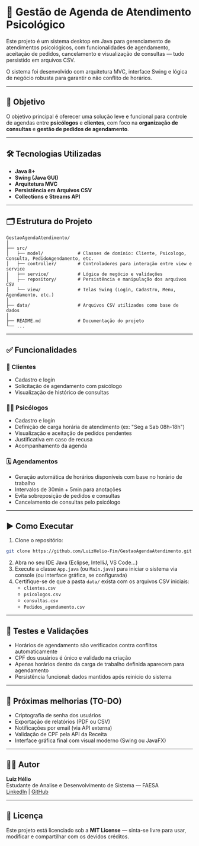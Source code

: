 # 🧠 Gestão de Agenda de Atendimento Psicológico

Este projeto é um sistema desktop em Java para gerenciamento de atendimentos psicológicos, com funcionalidades de agendamento, aceitação de pedidos, cancelamento e visualização de consultas — tudo persistido em arquivos CSV.

O sistema foi desenvolvido com arquitetura MVC, interface Swing e lógica de negócio robusta para garantir o não conflito de horários.

---

## 🎯 Objetivo

O objetivo principal é oferecer uma solução leve e funcional para controle de agendas entre **psicólogos** e **clientes**, com foco na **organização de consultas** e **gestão de pedidos de agendamento**.

---

## 🛠️ Tecnologias Utilizadas

- **Java 8+**
- **Swing (Java GUI)**
- **Arquitetura MVC**
- **Persistência em Arquivos CSV**
- **Collections e Streams API**

---

## 🗂️ Estrutura do Projeto

```
GestaoAgendaAtendimento/
│
├── src/
│   ├── model/             # Classes de domínio: Cliente, Psicologo, Consulta, PedidoAgendamento, etc.
│   ├── controller/        # Controladores para interação entre view e service
│   ├── service/           # Lógica de negócio e validações
│   ├── repository/        # Persistência e manipulação dos arquivos CSV
│   └── view/              # Telas Swing (Login, Cadastro, Menu, Agendamento, etc.)
│
├── data/                  # Arquivos CSV utilizados como base de dados
│
├── README.md              # Documentação do projeto
└── ...
```

---

## ✅ Funcionalidades

### 👥 Clientes
- Cadastro e login
- Solicitação de agendamento com psicólogo
- Visualização de histórico de consultas

### 🧑‍⚕️ Psicólogos
- Cadastro e login
- Definição de carga horária de atendimento (ex: "Seg a Sab 08h-18h")
- Visualização e aceitação de pedidos pendentes
- Justificativa em caso de recusa
- Acompanhamento da agenda

### 🗓️ Agendamentos
- Geração automática de horários disponíveis com base no horário de trabalho
- Intervalos de 30min + 5min para anotações
- Evita sobreposição de pedidos e consultas
- Cancelamento de consultas pelo psicólogo

---

## ▶️ Como Executar

1. Clone o repositório:
```bash
git clone https://github.com/LuizHelio-Fim/GestaoAgendaAtendimento.git
```

2. Abra no seu IDE Java (Eclipse, IntelliJ, VS Code...)
3. Execute a classe `App.java` (ou `Main.java`) para iniciar o sistema via console (ou interface gráfica, se configurada)
4. Certifique-se de que a pasta `data/` exista com os arquivos CSV iniciais:
   - `clientes.csv`
   - `psicologos.csv`
   - `consultas.csv`
   - `Pedidos_agendamento.csv`

---

## 🧪 Testes e Validações

- Horários de agendamento são verificados contra conflitos automaticamente
- CPF dos usuários é único e validado na criação
- Apenas horários dentro da carga de trabalho definida aparecem para agendamento
- Persistência funcional: dados mantidos após reinício do sistema

---

## 📌 Próximas melhorias (TO-DO)

- Criptografia de senha dos usuários
- Exportação de relatórios (PDF ou CSV)
- Notificações por email (via API externa)
- Validação de CPF pela API da Receita
- Interface gráfica final com visual moderno (Swing ou JavaFX)

---

## 🧑‍💼 Autor

**Luiz Hélio**  
Estudante de Analise e Desenvolvimento de Sistema — FAESA  
[LinkedIn](https://www.linkedin.com/in/luizheliofimfilho/) | [GitHub](https://github.com/LuizHelio-Fim)

---

## 📝 Licença

Este projeto está licenciado sob a **MIT License** — sinta-se livre para usar, modificar e compartilhar com os devidos créditos.

